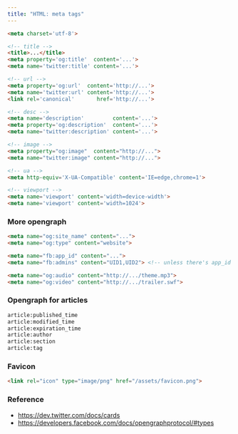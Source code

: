 ```yaml
---
title: "HTML: meta tags"
---
```


```html
<meta charset='utf-8'>

<!-- title -->
<title>...</title>
<meta property='og:title'  content='...'>
<meta name='twitter:title' content='...'>

<!-- url -->
<meta property='og:url'  content='http://...'>
<meta name='twitter:url' content='http://...'>
<link rel='canonical'       href='http://...'>

<!-- desc -->
<meta name='description'         content='...'>
<meta property='og:description'  content='...'>
<meta name='twitter:description' content='...'>

<!-- image -->
<meta property="og:image"  content="http://...">
<meta name="twitter:image" content="http://...">

<!-- ua -->
<meta http-equiv='X-UA-Compatible' content='IE=edge,chrome=1'>

<!-- viewport -->
<meta name='viewport' content='width=device-width'>
<meta name='viewport' content='width=1024'>
```

### More opengraph

```html
<meta name="og:site_name" content="...">
<meta name="og:type" content="website">

<meta name="fb:app_id" content="...">
<meta name="fb:admins" content="UID1,UID2"> <!-- unless there's app_id -->

<meta name="og:audio" content="http://.../theme.mp3">
<meta name="og:video" content="http://.../trailer.swf">
```

### Opengraph for articles

```html
article:published_time
article:modified_time
article:expiration_time
article:author
article:section
article:tag
```

### Favicon

```html
<link rel="icon" type="image/png" href="/assets/favicon.png">
```

### Reference

 * https://dev.twitter.com/docs/cards
 * https://developers.facebook.com/docs/opengraphprotocol/#types
